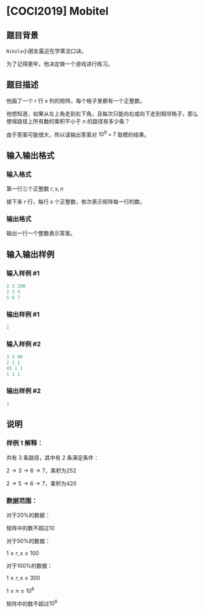 # [COCI2019] Mobitel

## 题目背景

`Nikola`小朋友最近在学乘法口诀。

为了记得更牢，他决定做一个游戏进行练习。 

## 题目描述

他画了一个 $r$ 行 $s$ 列的矩阵，每个格子里都有一个正整数。

他想知道，如果从左上角走到右下角，且每次只能向右或向下走到相邻格子，那么使得路径上所有数的乘积不小于 $n$ 的路径有多少条？

由于答案可能很大，所以请输出答案对 $10^9 + 7$ 取模的结果。

## 输入输出格式

### 输入格式

第一行三个正整数 $r,s,n$

接下来 $r$ 行，每行 $s$ 个正整数，依次表示矩阵每一行的数。

### 输出格式

输出一行一个整数表示答案。

## 输入输出样例

### 输入样例 #1

```cpp
2 3 200
2 3 4
5 6 7
```


### 输出样例 #1

```cpp
2
```


### 输入样例 #2

```cpp
3 3 90
2 1 1
45 1 1
1 1 1
```


### 输出样例 #2

```cpp
3
```


## 说明

### 样例 $1$ 解释：

共有 $3$ 条路径，其中有 $2$ 条满足条件：

$2 \rightarrow 3 \rightarrow 6 \rightarrow 7$，乘积为$252$

$2 \rightarrow 5 \rightarrow 6 \rightarrow 7$，乘积为$420$

### 数据范围：

对于$20\%$的数据：

矩阵中的数不超过$10$

对于$50\%$的数据：

$1\le r,s \le 100$

对于$100\%$的数据：

$1\le r,s \le 300$

$1\le n \le 10^6$

矩阵中的数不超过$10^6$

